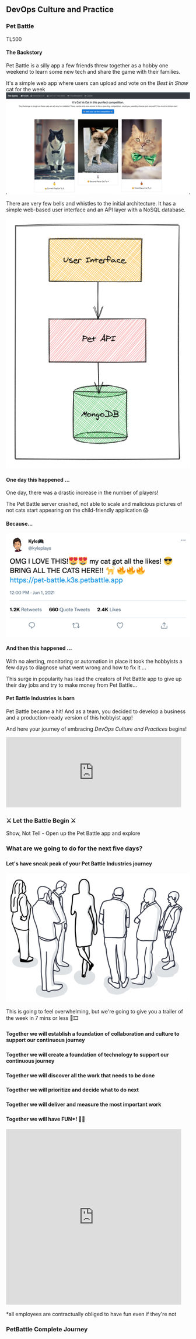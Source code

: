 <!-- .slide: data-background-image="images/RH_NewBrand_Background.png"  -->
## DevOps Culture and Practice <!-- {.element: class="course-title"} -->
### Pet Battle <!-- {.element: class="title-color"} -->
TL500 <!-- {.element: class="title-color"} -->



#### The Backstory 
Pet Battle is a silly app a few friends threw together as a hobby one weekend to learn some new tech and share the game with their families.



It's a simple web app where users can upload and vote on the _Best In Show_ cat for the week
![petbattle-ui](images/pet-battle-lightning-talk/petbattle-ui.png) <!-- .element: class="image-no-shadow image-full-width"-->



There are very few bells and whistles to the initial architecture. It has a simple web-based user interface and an API layer with a NoSQL database.<!--{.element: style="font-size: smaller; font-weight: 100;"} -->

![petbattle-initial-architecture](images/pet-battle-lightning-talk/petbattle-initial-architecture.png) <!-- {.element: class="" style="height:550px"} -->



#### One day this happened ...
One day, there was a drastic increase in the number of players!

The Pet Battle server crashed, not able to scale and malicious pictures of not cats start appearing on the child-friendly application 😱



#### Because...
![tweet-123](images/pet-battle-lightning-talk/tweet.png)




#### And then this happened ...
With no alerting, monitoring or automation in place it took the hobbyists a few days to diagnose what went wrong and how to fix it ...

This surge in popularity has lead the creators of Pet Battle app to give up their day jobs and try to make money from Pet Battle... 



#### Pet Battle Industries is born
Pet Battle became a hit! And as a team, you decided to develop a business and a production-ready version of this hobbyist app!

And here your journey of embracing *_DevOps Culture and Practices_* begins! 
<iframe src="https://giphy.com/embed/HVr4gFHYIqeti" width="480" height="192" frameBorder="0" class="giphy-embed" allowFullScreen></iframe><p><a href="https://giphy.com/gifs/running-adventure-movie-HVr4gFHYIqeti"></a></p>



### ⚔️ Let the Battle Begin ⚔️  
Show, Not Tell - Open up the Pet Battle app and explore



### What are we going to do for the next five days?



###
<!-- .slide: data-background-size="contain" data-background-image="images/pet-battle-lightning-talk/spoiler-alert.png", class="white-style" -->



#### Let's have sneak peak of your Pet Battle Industries journey
![people](images/pet-battle-lightning-talk/wtw.png)<!-- {.element: class="image-no-shadow" style="max-height: 450px"} -->



This is going to feel overwhelming, but we're going to give you a trailer of the week in 7 mins or less
🍿🎞



#### Together we will establish a foundation of collaboration and culture to support our continuous journey



###
<!-- .slide: data-background-size="contain" data-background-image="images/pet-battle-lightning-talk/pb-social-contract.png", class="white-style" -->



###
<!-- .slide: data-background-size="contain" data-background-image="images/pet-battle-lightning-talk/pb-priority-sliders.png", class="white-style" -->



###
<!-- .slide: data-background-size="contain" data-background-image="images/pet-battle-lightning-talk/pb-mob-pair-prog.png", class="white-style" -->



###
<!-- .slide: data-background-size="contain" data-background-image="images/pet-battle-lightning-talk/pb-retro.png", class="white-style" -->



#### Together we will create a foundation of technology to support our continuous journey



###
<!-- .slide: data-background-size="contain" data-background-image="images/pet-battle-lightning-talk/pb-platforms.png", class="white-style" -->



###
<!-- .slide: data-background-size="contain" data-background-image="images/pet-battle-lightning-talk/pb-gitops.png", class="white-style" -->



###
<!-- .slide: data-background-size="contain" data-background-image="images/pet-battle-lightning-talk/pb-cicd.png", class="white-style" -->



###
<!-- .slide: data-background-size="contain" data-background-image="images/pet-battle-lightning-talk/pb-big-picture.png", class="white-style" -->



#### Together we will discover all the work that needs to be done



###
<!-- .slide: data-background-size="contain" data-background-image="images/pet-battle-lightning-talk/pb-impact-map.png", class="white-style" -->



###
<!-- .slide: data-background-size="contain" data-background-image="images/pet-battle-lightning-talk/pb-target-outcomes.png", class="white-style" -->



###
<!-- .slide: data-background-size="contain" data-background-image="images/pet-battle-lightning-talk/pb-es.png", class="white-style" -->



###
<!-- .slide: data-background-size="contain" data-background-image="images/pet-battle-lightning-talk/pb-mbpm.png", class="white-style" -->



###
<!-- .slide: data-background-size="contain" data-background-image="images/pet-battle-lightning-talk/pb-nfr-map.png", class="white-style" -->



#### Together we will prioritize and decide what to do next



###
<!-- .slide: data-background-size="contain" data-background-image="images/pet-battle-lightning-talk/pb-user-story-map.png", class="white-style" -->



###
<!-- .slide: data-background-size="contain" data-background-image="images/pet-battle-lightning-talk/pb-value-slice.png", class="white-style" -->



###
<!-- .slide: data-background-size="contain" data-background-image="images/pet-battle-lightning-talk/pb-backlog.png", class="white-style" -->



#### Together we will deliver and measure the most important work



###
<!-- .slide: data-background-size="contain" data-background-image="images/pet-battle-lightning-talk/pb-ready.png", class="white-style" -->



###
<!-- .slide: data-background-size="contain" data-background-image="images/pet-battle-lightning-talk/pb-done.png", class="white-style" -->



###
<!-- .slide: data-background-size="contain" data-background-image="images/pet-battle-lightning-talk/pb-scrum.png", class="white-style" -->



#### Together we will have **FUN***! 🥳🥳
  
<iframe src="https://giphy.com/embed/Oz0dBXqaOmIO4" width="480" height="480" frameBorder="0" class="giphy-embed" allowFullScreen></iframe><p><a href="https://giphy.com/gifs/cat-interesting-dj-Oz0dBXqaOmIO4"></a></p>

*all employees are contractually obliged to have fun even if they're not <!--{.element: style="font-size: 5px; font-weight: 100;"} -->



### PetBattle Complete Journey



###
<!-- .slide: data-background-size="contain" data-background-image="images/pet-battle-lightning-talk/journey1.png", class="white-style" -->



###
<!-- .slide: data-background-size="contain" data-background-image="images/pet-battle-lightning-talk/journey2.png", class="white-style" -->



###
<!-- .slide: data-background-size="contain" data-background-image="images/pet-battle-lightning-talk/journey3.png", class="white-style" -->



###
<!-- .slide: data-background-size="contain" data-background-image="images/pet-battle-lightning-talk/journey4.png", class="white-style" -->



###
<!-- .slide: data-background-size="contain" data-background-image="images/pet-battle-lightning-talk/journey5.png", class="white-style" -->



###
<!-- .slide: data-background-size="contain" data-background-image="images/pet-battle-lightning-talk/journey6.png", class="white-style" -->



###
<!-- .slide: data-background-size="contain" data-background-image="images/pet-battle-lightning-talk/journey7.png", class="white-style" -->



###
<!-- .slide: data-background-size="contain" data-background-image="images/pet-battle-lightning-talk/journey8.png", class="white-style" -->




###
<!-- .slide: data-background-size="contain" data-background-image="images/pet-battle-lightning-talk/journey9.png", class="white-style" -->



###
<!-- .slide: data-background-size="contain" data-background-image="images/pet-battle-lightning-talk/journey-complete.png", class="white-style" -->
